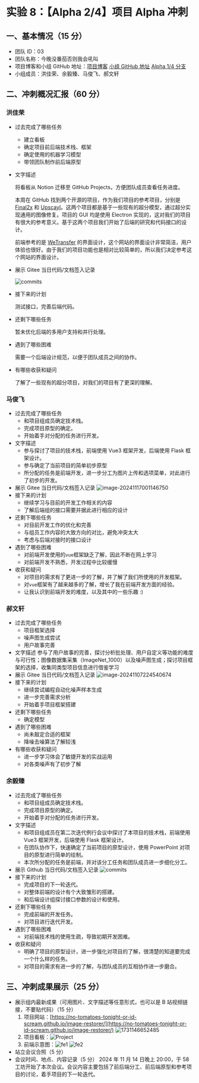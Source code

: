# 实验 8：【Alpha 2/4】项目 Alpha 冲刺

## 一、基本情况（15 分）

- 团队 ID：03
- 团队名称：今晚没番茄否则我会吼叫
- 项目博客和小组 GitHub 地址：[项目博客](https://no-tomatoes-tonight-or-id-scream.github.io/image-restorer/) [小组 GitHub 地址](https://github.com/no-tomatoes-tonight-or-id-scream/image-restorer) [Alpha 1/4 分支](https://github.com/no-tomatoes-tonight-or-id-scream/image-restorer/tree/alpha-1/4)
- 小组成员：洪佳荣、余毅臻、马俊飞、郝文轩

## 二、冲刺概况汇报（60 分）

### 洪佳荣

- 过去完成了哪些任务
    - 建立看板
    - 确定项目前后端技术栈、框架
    - 确定使用的机器学习模型
    - 带领团队制作前后端原型
- 文字描述

    将看板从 Notion 迁移至 GitHub Projects，方便团队成员查看任务进度。

    本周在 GitHub 找到两个开源的项目，作为我们项目的参考项目，分别是 [Final2x](https://github.com/Tohrusky/Final2x) 和 [Upscayl](https://github.com/upscayl/upscayl)。这两个项目都是基于一些现有的超分模型，通过超分实现通用的图像修复。项目的 GUI 均是使用 Electron 实现的，这对我们的项目有很大的参考意义。基于这两个项目我们开始了后端的研究和代码接口的设计。

    前端参考的是 [WeTransfer](https://wetransfer.com/) 的界面设计，这个网站的界面设计非常简洁，用户体验也很好。由于我们的项目功能也是相对比较简单的，所以我们决定参考这个网站的界面设计。
  
- 展示 Gitee 当日代码/文档签入记录
  
  ![commits](https://github.com/no-tomatoes-tonight-or-id-scream/image-restorer/raw/alpha-2/4/assets/2024-11-17-19-25-19.png)
  
- 接下来的计划

  测试接口，完善后端代码。

- 还剩下哪些任务

  暂未优化后端的多用户支持和并行处理。

- 遇到了哪些困难

  需要一个后端设计规范，以便于团队成员之间的协作。

- 有哪些收获和疑问

  了解了一些现有的超分项目，对我们的项目有了更深的理解。

### 马俊飞

- 过去完成了哪些任务
    - 和项目组成员确定技术栈。
    - 完成项目原型的确定。
    - 开始着手对分配的任务进行开发。  
- 文字描述
    - 参与探讨了项目的技术栈，前端使用 Vue3 框架开发，后端使用 Flask 框架设计。
    - 参与确定了当前项目的简单初步原型
    - 所分配的任务是前端开发，进一步分工为图片上传和选项菜单，对此进行了初步的开发。
- 展示 Gitee 当日代码/文档签入记录
  ![image-20241117001146750](https://s2.loli.net/2024/11/17/KJTkqCtj3wL9lB7.png)
- 接下来的计划
    - 继续学习与目前的开发工作相关的内容
    - 了解后端组的接口需要并据此进行相应的设计
- 还剩下哪些任务
    - 对目前开发工作的优化和完善
    - 与组员工作内容的大致方向的对比，避免冲突太大
    - 考虑与后端对接时的接口设计
- 遇到了哪些困难
    - 对前端开发使用的`vue`框架缺乏了解，因此不断在网上学习
    - 对前端开发不熟悉，开发过程中比较缓慢
- 收获和疑问
    - 对项目的需求有了更进一步的了解，并了解了我们所使用的开发框架。
    - 对`vue`框架有了越来越多的了解，增长了我在前端开发方面的经验。
    - 让我认识到前端开发的难度，以及其中的一些乐趣 :)

### 郝文轩

- 过去完成了哪些任务
    - 项目框架选择
    - 噪声图生成尝试
    - 用户故事完善
- 文字描述
  参与了用户故事的完善，探讨分析批处理、用户自定义等功能的难度与可行性；图像数据集采集（ImageNet_1000）以及噪声图生成；探讨项目框架的选择，收集同类型项目信息进行借鉴学习
- 展示 Gitee 当日代码/文档签入记录
  ![image-20241107224540674](https://image-host-mooliht.oss-cn-beijing.aliyuncs.com/img/image-20241107224540674.png)
- 接下来的计划
    - 继续尝试编程自动化噪声样本生成
    - 进一步完善需求分析
    - 开始着手项目框架搭建
- 还剩下哪些任务
    - 确定模型
- 遇到了哪些困难
    - 尚未敲定合适的框架
    - 降噪去噪算法了解较浅
- 有哪些收获和疑问
    - 进一步学习体会了敏捷开发的实战运用
    - 对各类噪声有了初步了解

### 余毅臻

- 过去完成了哪些任务
    - 和项目组成员确定技术栈。
    - 完成项目原型的确定。
    - 开始着手对分配的任务进行开发。
- 文字描述
    - 和项目组成员在第二次迭代例行会议中探讨了本项目的技术栈，前端使用 Vue3 框架开发，后端使用 Flask 框架设计。
    - 在团队协作下，快速确定了当前项目的原型设计，使用 PowerPoint 对项目的原型进行简单的绘制。
    - 本次所分配的任务是前端，并对该分工任务和团队成员进一步细化分工。
- 展示 Github 当日代码/文档签入记录
  ![commits](https://github.com/no-tomatoes-tonight-or-id-scream/image-restorer/raw/alpha-2/4/assets/2024-11-17-19-15-35.png)
- 接下来的计划
    - 完成项目的下一轮迭代。
    - 对整体前端的设计有个大致雏形的搭建。
    - 和后端设计组探讨接口参数的设计和使用。
- 还剩下哪些任务
    - 完成前端的开发任务。
    - 对项目进行迭代开发。
- 遇到了哪些困难
    - 对前端技术栈的使用生疏，导致初期开发困难。
- 收获和疑问
    - 明确了项目的原型设计，进一步强化对项目的了解，很清楚的知道要完成一个什么样的任务。
    - 对项目的需求有进一步的了解，与团队成员的互相协作进一步磨合。

## 三、冲刺成果展示（25 分）

- 展示组内最新成果（可用图片、文字描述等任意形式，也可以是 B 站视频链接，不要贴代码）（15 分）
    1. 项目网站：[https://no-tomatoes-tonight-or-id-scream.github.io/image-restorer/](https://no-tomatoes-tonight-or-id-scream.github.io/image-restorer/)
        ![1731146652485](https://github.com/user-attachments/assets/423d1324-81df-4e7c-9493-6dc5cbfab7d3)
    2. 项目看板：![Project](https://github.com/no-tomatoes-tonight-or-id-scream/image-restorer/raw/alpha-2/4/assets/2024-11-17-19-30-51.png)
    3. 前端示意图：![fe1](https://github.com/no-tomatoes-tonight-or-id-scream/image-restorer/raw/alpha-2/4/assets/2024-11-17-19-31-09.png) ![fe2](https://github.com/no-tomatoes-tonight-or-id-scream/image-restorer/raw/alpha-2/4/assets/2024-11-17-19-31-25.png)
- 站立会议合照（5 分）
    <!-- ![合照](assets/2024-11-17-19-16-28.png) -->
- 会议时间、地点、内容记录（5 分）
  2024 年 11 月 14 日晚上 20:00，于 58 工坊开始了本次会议。会议内容主要包括了前后端分工、前后端原型和参考项目的讨论，着手项目的下一轮迭代。
